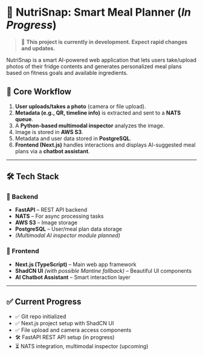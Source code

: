 # 🥗 NutriSnap: Smart Meal Planner  (*In Progress*)

> 🚧 **This project is currently in development. Expect rapid changes and updates.**

NutriSnap is a smart AI-powered web application that lets users take/upload photos of their fridge contents and generates personalized meal plans based on fitness goals and available ingredients.

## 📸 Core Workflow

1. **User uploads/takes a photo** (camera or file upload).
2. **Metadata (e.g., QR, timeline info)** is extracted and sent to a **NATS queue**.
3. A **Python-based multimodal inspector** analyzes the image.
4. Image is stored in **AWS S3**.
5. Metadata and user data stored in **PostgreSQL**.
6. **Frontend (Next.js)** handles interactions and displays AI-suggested meal plans via a **chatbot assistant**.

---

## 🛠️ Tech Stack

### 🧠 Backend
- **FastAPI** – REST API backend
- **NATS** – For async processing tasks
- **AWS S3** – Image storage
- **PostgreSQL** – User/meal plan data storage
- *(Multimodal AI inspector module planned)*

### 🎨 Frontend
- **Next.js (TypeScript)** – Main web app framework
- **ShadCN UI** *(with possible Mantine fallback)* – Beautiful UI components
- **AI Chatbot Assistant** – Smart interaction layer

---

## ✅ Current Progress

- ✅ Git repo initialized
- ✅ Next.js project setup with ShadCN UI
- ✅ File upload and camera access components
- 🛠️ FastAPI REST API setup (in progress)
- ⏳ NATS integration, multimodal inspector (upcoming)

